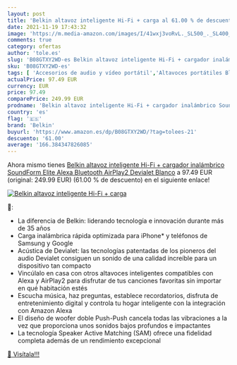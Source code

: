 ```yaml
---
layout: post
title: 'Belkin altavoz inteligente Hi-Fi + carga al 61.00 % de descuento'
date: 2021-11-19 17:43:32
image: 'https://m.media-amazon.com/images/I/41wxj3voRvL._SL500_._SL400_.jpg'
comments: true
category: ofertas
author: 'tole.es'
slug: 'B08GTXY2WD-es Belkin altavoz inteligente Hi-Fi + cargador inalámbrico...'
sku: 'B08GTXY2WD-es'
tags: [ 'Accesorios de audio y vídeo portátil','Altavoces portátiles Bluetooth','Altavoces portátiles y altavoces con puerto dock','Audio y vídeo portátil','Electrónica','alexa','belkin', ]
actualPrice: 97.49 EUR
currency: EUR
price: 97.49
comparePrice: 249.99 EUR
prodname: 'Belkin altavoz inteligente Hi-Fi + cargador inalámbrico SoundForm Elite  Alexa  Bluetooth  AirPlay2  Devialet   Blanco'
country: 'es'
flag: '🇪🇸'
brand: 'Belkin'
buyurl: 'https://www.amazon.es/dp/B08GTXY2WD/?tag=tolees-21'
descuento: '61.00'
average: '166.384347826085'
---
```


Ahora mismo tienes [Belkin altavoz inteligente Hi-Fi + cargador inalámbrico SoundForm Elite  Alexa  Bluetooth  AirPlay2  Devialet   Blanco](https://www.amazon.es/dp/B08GTXY2WD/?tag=tolees-21) a 97.49 EUR (original: 249.99 EUR) (61.00 %  de descuento) en el siguiente enlace!

[![Belkin altavoz inteligente Hi-Fi + carga](https://m.media-amazon.com/images/I/41wxj3voRvL._SL500_._SL400_.jpg)](https://www.amazon.es/dp/B08GTXY2WD/?tag=tolees-21)

🔎:

- La diferencia de Belkin: liderando tecnología e innovación durante más de 35 años
- Carga inalámbrica rápida optimizada para iPhone* y teléfonos de Samsung y Google
- Acústica de Devialet: las tecnologías patentadas de los pioneros del audio Devialet consiguen un sonido de una calidad increíble para un dispositivo tan compacto
- Vincúlalo en casa con otros altavoces inteligentes compatibles con Alexa y AirPlay2 para disfrutar de tus canciones favoritas sin importar en qué habitación estés
- Escucha música, haz preguntas, establece recordatorios, disfruta de entretenimiento digital y controla tu hogar inteligente con la integración con Amazon Alexa
- El diseño de woofer doble Push-Push cancela todas las vibraciones a la vez que proporciona unos sonidos bajos profundos e impactantes
- La tecnología Speaker Active Matching (SAM) ofrece una fidelidad completa además de un rendimiento excepcional

[🛒 Visítala!!!](https://www.amazon.es/dp/B08GTXY2WD/?tag=tolees-21)
